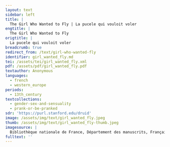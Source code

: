 ```yaml
---
layout: text
sidebar: left
title: |
  The Girl Who Wanted to Fly | La pucele qui vouloit voler
engtitle: |
  The Girl Who Wanted to Fly
origtitle: |
  La pucele qui vouloit voler
breadcrumb: true
redirect_from: /text/girl-who-wanted-fly
identifier: girl_wanted_fly.md
tei: /assets/tei/girl_wanted_fly.xml
pdf: /assets/pdf/girl_wanted_fly.pdf
textauthor: Anonymous
languages:
  - french
  - western_europe
periods:
  - 13th_century
textcollections:
  - gender-sex-and-sensuality
  - prank-or-be-pranked
sdr: 'https://purl.stanford.edu/druid'
image: /assets/img/text/girl_wanted_fly.jpeg
thumb: /assets/img/text/girl_wanted_fly-thumb.jpeg
imagesource: |
  Bibliothèque nationale de France, Département des manuscrits, Français 25545
fulltext: ''
---
```


